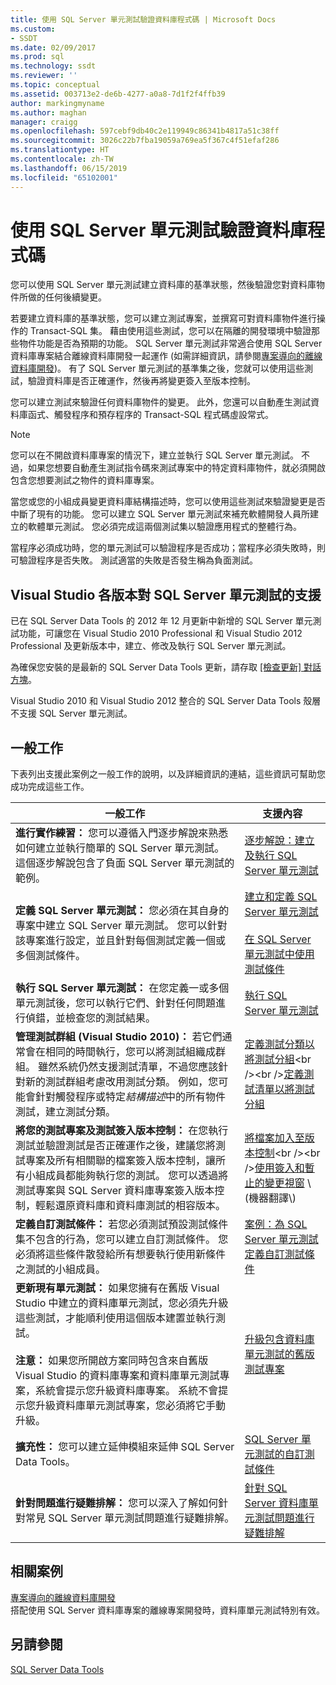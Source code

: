 ```yaml
---
title: 使用 SQL Server 單元測試驗證資料庫程式碼 | Microsoft Docs
ms.custom:
- SSDT
ms.date: 02/09/2017
ms.prod: sql
ms.technology: ssdt
ms.reviewer: ''
ms.topic: conceptual
ms.assetid: 003713e2-de6b-4277-a0a8-7d1f2f4ffb39
author: markingmyname
ms.author: maghan
manager: craigg
ms.openlocfilehash: 597cebf9db40c2e119949c86341b4817a51c38ff
ms.sourcegitcommit: 3026c22b7fba19059a769ea5f367c4f51efaf286
ms.translationtype: HT
ms.contentlocale: zh-TW
ms.lasthandoff: 06/15/2019
ms.locfileid: "65102001"
---
```

# <a name="verifying-database-code-by-using-sql-server-unit-tests"></a>使用 SQL Server 單元測試驗證資料庫程式碼
您可以使用 SQL Server 單元測試建立資料庫的基準狀態，然後驗證您對資料庫物件所做的任何後續變更。  
  
若要建立資料庫的基準狀態，您可以建立測試專案，並撰寫可對資料庫物件進行操作的 Transact\-SQL 集。 藉由使用這些測試，您可以在隔離的開發環境中驗證那些物件功能是否為預期的功能。 SQL Server 單元測試非常適合使用 SQL Server 資料庫專案結合離線資料庫開發一起運作 (如需詳細資訊，請參閱[專案導向的離線資料庫開發](../ssdt/project-oriented-offline-database-development.md))。 有了 SQL Server 單元測試的基準集之後，您就可以使用這些測試，驗證資料庫是否正確運作，然後再將變更簽入至版本控制。  
  
您可以建立測試來驗證任何資料庫物件的變更。 此外，您還可以自動產生測試資料庫函式、觸發程序和預存程序的 Transact\-SQL 程式碼虛設常式。  
  
> [!NOTE]  
> 您可以在不開啟資料庫專案的情況下，建立並執行 SQL Server 單元測試。 不過，如果您想要自動產生測試指令碼來測試專案中的特定資料庫物件，就必須開啟包含您想要測試之物件的資料庫專案。  
  
當您或您的小組成員變更資料庫結構描述時，您可以使用這些測試來驗證變更是否中斷了現有的功能。 您可以建立 SQL Server 單元測試來補充軟體開發人員所建立的軟體單元測試。 您必須完成這兩個測試集以驗證應用程式的整體行為。  
  
當程序必須成功時，您的單元測試可以驗證程序是否成功；當程序必須失敗時，則可驗證程序是否失敗。 測試適當的失敗是否發生稱為負面測試。  
  
## <a name="visual-studio-editions-support-for-sql-server-unit-tests"></a>Visual Studio 各版本對 SQL Server 單元測試的支援  
已在 SQL Server Data Tools 的 2012 年 12 月更新中新增的 SQL Server 單元測試功能，可讓您在 Visual Studio 2010 Professional 和 Visual Studio 2012 Professional 及更新版本中，建立、修改及執行 SQL Server 單元測試。  
  
為確保您安裝的是最新的 SQL Server Data Tools 更新，請存取 [[檢查更新] 對話方塊](../ssdt/check-for-updates-dialog-box.md)。  
  
Visual Studio 2010 和 Visual Studio 2012 整合的 SQL Server Data Tools 殼層不支援 SQL Server 單元測試。  
  
## <a name="common-tasks"></a>一般工作  
下表列出支援此案例之一般工作的說明，以及詳細資訊的連結，這些資訊可幫助您成功完成這些工作。  
  
|一般工作|支援內容|  
|----------------|----------------------|  
|**進行實作練習：** 您可以遵循入門逐步解說來熟悉如何建立並執行簡單的 SQL Server 單元測試。 這個逐步解說包含了負面 SQL Server 單元測試的範例。|[逐步解說：建立及執行 SQL Server 單元測試](../ssdt/walkthrough-creating-and-running-a-sql-server-unit-test.md)|  
|**定義 SQL Server 單元測試：** 您必須在其自身的專案中建立 SQL Server 單元測試。 您可以針對該專案進行設定，並且針對每個測試定義一個或多個測試條件。|[建立和定義 SQL Server 單元測試](../ssdt/creating-and-defining-sql-server-unit-tests.md)<br /><br />[在 SQL Server 單元測試中使用測試條件](../ssdt/using-test-conditions-in-sql-server-unit-tests.md)|  
|**執行 SQL Server 單元測試：** 在您定義一或多個單元測試後，您可以執行它們、針對任何問題進行偵錯，並檢查您的測試結果。|[執行 SQL Server 單元測試](../ssdt/running-sql-server-unit-tests.md)|  
|**管理測試群組 (Visual Studio 2010)：** 若它們通常會在相同的時間執行，您可以將測試組織成群組。 雖然系統仍然支援測試清單，不過您應該針對新的測試群組考慮改用測試分類。 例如，您可能會針對觸發程序或特定*結構描述*中的所有物件測試，建立測試分類。|[定義測試分類以將測試分組](https://msdn.microsoft.com/library/dd286595(VS.100).aspx)<br /><br />[定義測試清單以將測試分組](https://msdn.microsoft.com/library/dd286584(VS.100).aspx)|  
|**將您的測試專案及測試簽入版本控制：** 在您執行測試並驗證測試是否正確運作之後，建議您將測試專案及所有相關聯的檔案簽入版本控制，讓所有小組成員都能夠執行您的測試。 您可以透過將測試專案與 SQL Server 資料庫專案簽入版本控制，輕鬆還原資料庫和資料庫測試的相容版本。|[將檔案加入至版本控制](https://msdn.microsoft.com/library/ms181374(VS.100).aspx)<br /><br />[使用簽入和暫止的變更視窗](https://msdn.microsoft.com/library/ms245462(VS.100).aspx) \(機器翻譯\)|  
|**定義自訂測試條件：** 若您必須測試預設測試條件集不包含的行為，您可以建立自訂測試條件。 您必須將這些條件散發給所有想要執行使用新條件之測試的小組成員。|[案例：為 SQL Server 單元測試定義自訂測試條件](https://msdn.microsoft.com/library/dd193282(VS.100).aspx)|  
|**更新現有單元測試：** 如果您擁有在舊版 Visual Studio 中建立的資料庫單元測試，您必須先升級這些測試，才能順利使用這個版本建置並執行測試。<br /><br />**注意：** 如果您所開啟方案同時包含來自舊版 Visual Studio 的資料庫專案和資料庫單元測試專案，系統會提示您升級資料庫專案。 系統不會提示您升級資料庫單元測試專案，您必須將它手動升級。|[升級包含資料庫單元測試的舊版測試專案](../ssdt/upgrade-an-older-test-project-containing-database-unit-tests.md)|  
|**擴充性：** 您可以建立延伸模組來延伸 SQL Server Data Tools。|[SQL Server 單元測試的自訂測試條件](../ssdt/custom-test-conditions-for-sql-server-unit-tests.md)|  
|**針對問題進行疑難排解：** 您可以深入了解如何針對常見 SQL Server 單元測試問題進行疑難排解。|[針對 SQL Server 資料庫單元測試問題進行疑難排解](../ssdt/troubleshooting-sql-server-database-unit-testing-issues.md)|  
  
## <a name="related-scenarios"></a>相關案例  
[專案導向的離線資料庫開發](../ssdt/project-oriented-offline-database-development.md)  
搭配使用 SQL Server 資料庫專案的離線專案開發時，資料庫單元測試特別有效。  
  
## <a name="see-also"></a>另請參閱  
[SQL Server Data Tools](../ssdt/sql-server-data-tools.md)  
  
